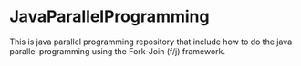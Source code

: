 # JavaParallelProgramming
This is java parallel programming repository that include how to do the java parallel programming using the Fork-Join (f/j) framework.
